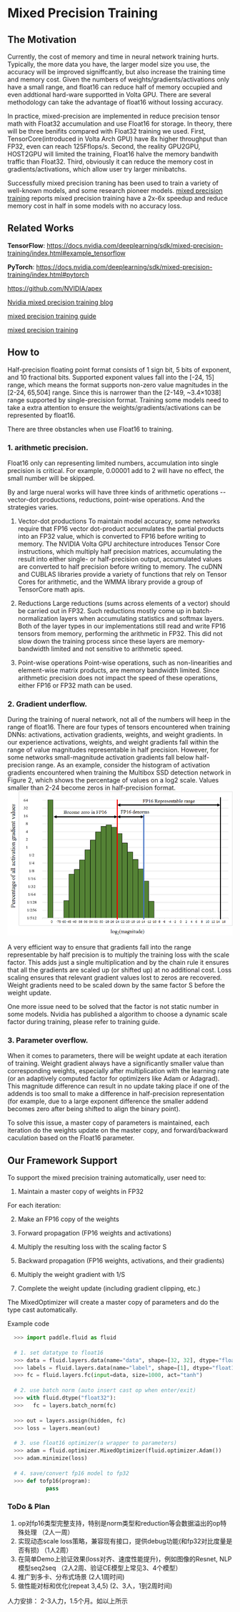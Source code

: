 # Mixed Precision Training

## The Motivation
Currently, the cost of memory and time in neural network training hurts. Typically, the more data you have, the larger model size you use, the accuracy will be improved signiffcantly, but also increase the training time and memory cost. Given the numbers of weights/gradients/activations only have a small range, and float16 can reduce half of memory occupied and even addtional hard-ware supportted in Volta GPU. There are several methodology can take the advantage of float16 without lossing accuracy. 

In practice, mixed-precision are implemented in reduce precision tensor math with Float32 accumulation and use Float16 for storage. 
In theory, there will be three benifits compared with Float32 training we used. First, TensorCore(introduced in Volta Arch GPU) have 8x higher throughput than FP32, even can reach 125Fflops/s. Second,  the reality GPU2GPU, HOST2GPU will limited the training, Float16 halve the memory bandwith traffic than Float32. Third, obviously it can reduce the memory cost in gradients/activations, which allow user try larger minibatchs.

Successfully mixed precision traning has been used to train a variety of well-known models, and some research pioneer models. [mixed precision training](https://arxiv.org/pdf/1710.03740.pdf) reports mixed precision training have a 2x-6x speedup and reduce memory cost in half in some models with no accuracy loss.

## Related Works

**TensorFlow**:
https://docs.nvidia.com/deeplearning/sdk/mixed-precision-training/index.html#example_tensorflow

**PyTorch**:
https://docs.nvidia.com/deeplearning/sdk/mixed-precision-training/index.html#pytorch

https://github.com/NVIDIA/apex

[Nvidia mixed precision training blog](https://devblogs.nvidia.com/mixed-precision-training-deep-neural-networks/)

[mixed precision training guide](https://docs.nvidia.com/deeplearning/sdk/mixed-precision-training/index.html)

[mixed precision training](https://arxiv.org/pdf/1710.03740.pdf)

## How to
Half-precision floating point format consists of 1 sign bit, 5 bits of exponent, and 10 fractional bits. Supported exponent values fall into the [-24, 15] range, which means the format supports non-zero value magnitudes in the [2-24, 65,504] range. Since this is narrower than the [2-149, ~3.4×1038] range supported by single-precision format. Training some models need to take a extra attention to ensure the weights/gradients/activations can be represented by float16.

There are three obstancles when use Float16 to training. 

### 1. arithmetic precision.

Float16 only can representing limited numbers, accumulation into single precision is critical. For example, 0.00001 add to 2 will have no effect, the small number will be skipped.

By and large nueral works will have three kinds of arithmetic operations -- vector-dot productions, reductions, point-wise operations. And the strategies varies.

  1. Vector-dot productions
  To maintain model accuracy, some networks require that FP16 vector dot-product accumulates the partial products into an FP32 value, which is converted to FP16 before writing to memory.
  The NVIDIA Volta GPU architecture introduces Tensor Core instructions, which multiply half precision matrices, accumulating the result into either single- or half-precision output, accumulated values are converted to half precision before writing to memory. The cuDNN and CUBLAS libraries provide a variety of functions that rely on Tensor Cores for arithmetic, and the WMMA library provide a group of TensorCore math apis. 

  2. Reductions
  Large reductions (sums across elements of a vector) should be carried out in FP32. Such reductions mostly come up in batch-normalization layers when accumulating statistics and softmax layers. Both of the layer types in our implementations still read and write FP16 tensors from memory, performing the arithmetic in FP32. This did not slow down the training process since these layers are memory-bandwidth limited and not sensitive to arithmetic speed.

  3. Point-wise operations
  Point-wise operations, such as non-linearities and element-wise matrix products, are memory bandwidth limited. Since arithmetic precision does not impact the speed of these operations, either FP16 or FP32 math can be used.

### 2. Gradient underflow.

During the training of nueral network, not all of the numbers will heep in the range of float16. There are four types of tensors encountered when training DNNs: activations, activation gradients, weights, and weight gradients. In our experience activations, weights, and weight gradients fall within the range of value magnitudes representable in half precision. However, for some networks small-magnitude activation gradients fall below half-precision range. As an example, consider the histogram of activation gradients encountered when training the Multibox SSD detection network in Figure 2, which shows the percentage of values on a log2 scale. Values smaller than 2-24 become zeros in half-precision format.
![](./ssd_ag_log_histo_coarse.png)

A very efficient way to ensure that gradients fall into the range representable by half precision is to multiply the training loss with the scale factor. This adds just a single multiplication and by the chain rule it ensures that all the gradients are scaled up (or shifted up) at no additional cost. Loss scaling ensures that relevant gradient values lost to zeros are recovered. Weight gradients need to be scaled down by the same factor S before the weight update.

One more issue need to be solved that the factor is not static number in some models. Nvidia has published a algorithm to choose a dynamic scale factor during training, please refer to training guide.

### 3. Parameter overflow.

When it comes to parameters, there will be weight update at each iteration of training. Weight gradient always have a significantly smaller value than corresponding weights, especially after multiplication with the learning rate (or an adaptively computed factor for optimizers like Adam or Adagrad).  This magnitude difference can result in no update taking place if one of the addends is too small to make a difference in half-precision representation (for example, due to a large exponent difference the smaller addend becomes zero after being shifted to align the binary point).

To solve this issue, a master copy of parameters is maintained, each iteration do the weights update on the master copy, and forward/backward caculation based on the Float16 parameter.

## Our Framework Support
To support the mixed precision training automatically, user need to:

  1. Maintain a master copy of weights in FP32

  For each iteration:

  2. Make an FP16 copy of the weights

  3. Forward propagation (FP16 weights and activations)

  4. Multiply the resulting loss with the scaling factor S

  5. Backward propagation (FP16 weights, activations, and their gradients)

  6. Multiply the weight gradient with 1/S

  7. Complete the weight update (including gradient clipping, etc.)

The MixedOptimizer will create a master copy of parameters and do the type cast automatically.

Example code 

```python
  >>> import paddle.fluid as fluid

  # 1. set datatype to float16
  >>> data = fluid.layers.data(name="data", shape=[32, 32], dtype="float16") # set the type to float16
  >>> labels = fluid.layers.data(name="label", shape=[1], dtype="float16") # set the type to float16
  >>> fc = fluid.layers.fc(input=data, size=1000, act="tanh")
  
  # 2. use batch norm (auto insert cast op when enter/exit)
  >>> with fluid.dtype("float32"):
  >>>   fc = layers.batch_norm(fc)
  
  >>> out = layers.assign(hidden, fc)
  >>> loss = layers.mean(out)

  # 3. use float16 optimizer(a wrapper to parameters)
  >>> adam = fluid.optimizer.MixedOptimizer(fluid.optimizer.Adam())
  >>> adam.minimize(loss)
	
  # 4. save/convert fp16 model to fp32
  >>> def tofp16(program):
  			pass
```

### ToDo & Plan

1. op对fp16类型完整支持，特别是norm类型和reduction等会数据溢出的op特殊处理 （2人一周）
2. 实现动态scale loss策略，兼容现有接口，提供debug功能(和fp32对比度量是否有损) （1人2周）
3. 在简单Demo上验证效果(loss对齐、速度性能提升)，例如图像的Resnet, NLP模型seq2seq （2人2周、验证CE模型上常见3、4个模型）
4. 推广到多卡、分布式场景 (2人1周时间)
5. 做性能对标和优化(repeat 3,4,5) (2、3人，1到2周时间)

人力安排：
2-3人力，1.5个月。如以上所示
